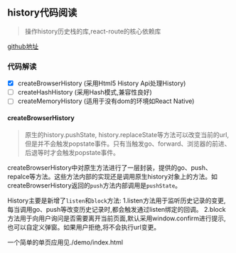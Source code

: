 ## history代码阅读
> 操作history历史栈的库,react-route的核心依赖库

[github地址](https://github.com/ReactTraining/history#readme)

### 代码解读
- [x] createBrowserHistory  (采用Html5 History Api处理History)
- [ ] createHashHistory  (采用Hash模式,兼容性良好)
- [ ] createMemoryHistory (适用于没有dom的环境如React Native)

#### createBrowserHistory
> 原生的history.pushState, history.replaceState等方法可以改变当前的url,但是并不会触发popstate事件。只有当触发go、forward、浏览器的前进、后退等时才会触发popstate事件。

createBrowserHistory中对原生方法进行了一层封装，提供的go、push、repalce等方法。这些方法内部的实现还是调用原生history对象上的方法。如createBrowserHistory返回的`push`方法内部调用是`pushState`。

History主要是新增了`listen`和`block`方法:
1.listen方法用于监听历史记录的变更, 每当调用go、push等改变历史记录时,都会触发通过listen绑定的回调。
2.block方法用于向用户询问是否需要离开当前页面,默认采用window.confirm进行提示,也可以自定义弹窗。如果用户拒绝,将不会执行url变更。

一个简单的单页应用见./demo/index.html
